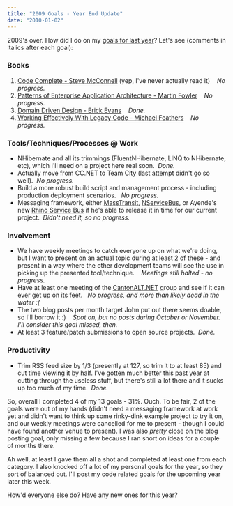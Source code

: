 ```yaml
---
title: "2009 Goals - Year End Update"
date: "2010-01-02"
---
```


2009's over. How did I do on my [goals for last year](http://darrell.mozingo.net/2009/01/02/new-year-new-goals-2009/)? Let's see (comments in italics after each goal):

### Books

1. [Code Complete - Steve McConnell](http://www.amazon.com/Code-Complete-Practical-Handbook-Construction/dp/0735619670) (yep, I've never actually read it)    _No progress._
2. [Patterns of Enterprise Application Architecture - Martin Fowler](http://www.amazon.com/Enterprise-Application-Architecture-Addison-Wesley-Signature/dp/0321127420/ref=pd_bbs_sr_1?ie=UTF8&s=books&qid=1229896370&sr=8-1)    _No progress._
3. [Domain Driven Design - Erick Evans](http://www.amazon.com/Domain-Driven-Design-Tackling-Complexity-Software/dp/0321125215/ref=sr_1_1?ie=UTF8&s=books&qid=1229896453&sr=1-1)    _Done._
4. [Working Effectively With Legacy Code - Michael Feathers](http://www.amazon.com/Working-Effectively-Legacy-Robert-Martin/dp/0131177052/ref=sr_1_1?ie=UTF8&s=books&qid=1229896657&sr=1-1)    _No progress._

### Tools/Techniques/Processes @ Work

- NHibernate and all its trimmings (FluentNHibernate, LINQ to NHibernate, etc), which I'll need on a project here real soon.  _Done._
- Actually move from CC.NET to Team City (last attempt didn't go so well).  _No progress._
- Build a more robust build script and management process - including production deployment scenarios.   _No progress._
- Messaging framework, either [MassTransit](http://code.google.com/p/masstransit/), [NServiceBus](http://www.nservicebus.com/), or Ayende's new [Rhino Service Bus](http://ayende.com/Blog/archive/2008/12/17/rhino-service-bus.aspx) if he's able to release it in time for our current project.  _Didn't need it, so no progress._

### Involvement

- We have weekly meetings to catch everyone up on what we're doing, but I want to present on an actual topic during at least 2 of these - and present in a way where the other development teams will see the use in picking up the presented tool/technique.    _Meetings still halted - no progress._
- Have at least one meeting of the [CantonALT.NET](http://www.cantonalt.net) group and see if it can ever get up on its feet.   _No progress, and more than likely dead in the water :(_
- The two blog posts per month target John put out there seems doable, so I'll borrow it :)    _Spot on, but no posts during October or November. I'll consider this goal missed, then._
- At least 3 feature/patch submissions to open source projects.  _Done._

### Productivity

- Trim RSS feed size by 1/3 (presently at 127, so trim it to at least 85) and cut time viewing it by half. I've gotten much better this past year at cutting through the useless stuff, but there's still a lot there and it sucks up too much of my time.  _Done._

So, overall I completed 4 of my 13 goals - 31%. Ouch. To be fair, 2 of the goals were out of my hands (didn't need a messaging framework at work yet and didn't want to think up some rinky-dink example project to try it on, and our weekly meetings were cancelled for me to present - though I could have found another venue to present). I was also _pretty_ close on the blog posting goal, only missing a few because I ran short on ideas for a couple of months there.

Ah well, at least I gave them all a shot and completed at least one from each category. I also knocked off a lot of my personal goals for the year, so they sort of balanced out. I'll post my code related goals for the upcoming year later this week.

How'd everyone else do? Have any new ones for this year?
